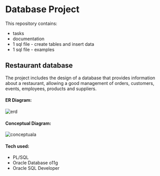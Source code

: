 # Database Project
This repository contains:
- tasks
- documentation
- 1 sql file - create tables and insert data
- 1 sql file - examples

## Restaurant database
The project includes the design of a database that provides information about a restaurant, allowing a good management of orders, customers, events, employees, products and suppliers.

#### ER Diagram:
![erd](https://user-images.githubusercontent.com/79320751/125973380-cadf0d82-3632-41cb-becd-0611fba114cf.png)

#### Conceptual Diagram:
![conceptuala](https://user-images.githubusercontent.com/79320751/125973394-fd73c4b3-d310-4546-ba08-40b817a2ed45.png)

#### Tech used:
- PL/SQL
- Oracle Database o11g
- Oracle SQL Developer
